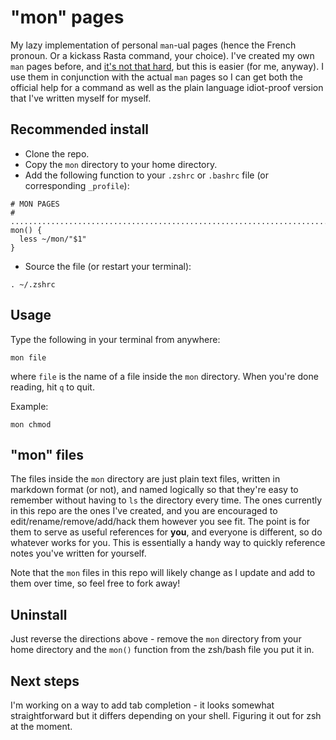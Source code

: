 # "mon" pages

My lazy implementation of personal `man`-ual pages (hence the French pronoun. Or a kickass Rasta command, your choice). I've created my own `man` pages before, and [it's not that hard](https://www.cyberciti.biz/faq/linux-unix-creating-a-manpage/), but this is easier (for me, anyway). I use them in conjunction with the actual `man` pages so I can get both the official help for a command as well as the plain language idiot-proof version that I've written myself for myself.

## Recommended install

- Clone the repo.
- Copy the `mon` directory to your home directory.
- Add the following function to your `.zshrc` or `.bashrc` file (or corresponding `_profile`):

```
# MON PAGES
# ........................................................................
mon() {
  less ~/mon/"$1"
}
```

- Source the file (or restart your terminal):

```
. ~/.zshrc
```

## Usage

Type the following in your terminal from anywhere:

```
mon file
```

where `file` is the name of a file inside the `mon` directory. When you're done reading, hit `q` to quit.

Example:

```
mon chmod
```

## "mon" files

The files inside the `mon` directory are just plain text files, written in markdown format (or not), and named logically so that they're easy to remember without having to `ls` the directory every time. The ones currently in this repo are the ones I've created, and you are encouraged to edit/rename/remove/add/hack them however you see fit. The point is for them to serve as useful references for __you__, and everyone is different, so do whatever works for you. This is essentially a handy way to quickly reference notes you've written for yourself.

Note that the `mon` files in this repo will likely change as I update and add to them over time, so feel free to fork away!

## Uninstall

Just reverse the directions above - remove the `mon` directory from your home directory and the `mon()` function from the zsh/bash file you put it in.

## Next steps

I'm working on a way to add tab completion - it looks somewhat straightforward but it differs depending on your shell. Figuring it out for zsh at the moment.
